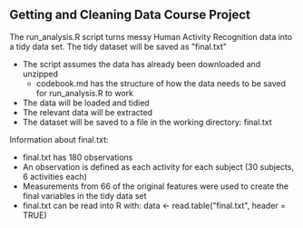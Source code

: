 ## Getting and Cleaning Data Course Project
The run_analysis.R script turns messy Human Activity Recognition data into a tidy data set. The tidy dataset will be saved as "final.txt"
* The script assumes the data has already been downloaded and unzipped
    * codebook.md has the structure of how the data needs to be saved for run_analysis.R to work
* The data will be loaded and tidied
* The relevant data will be extracted
* The dataset will be saved to a file in the working directory: final.txt

Information about final.txt:
* final.txt has 180 observations 
* An observation is defined as each activity for each subject (30 subjects, 6 activities each)
* Measurements from 66 of the original features were used to create the final variables in the tidy data set
* final.txt can be read into R with: data <- read.table("final.txt", header = TRUE)
